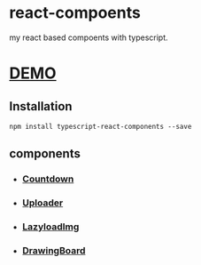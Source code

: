 # react-compoents

my react based compoents with typescript.

# [DEMO](https://xieqingtian.github.io/react-components/)

## Installation

```
npm install typescript-react-components --save
```

## components

- ### [Countdown](https://github.com/sundaypig/react-components/blob/master/src/components/Countdown/doc.md)
- ### [Uploader](https://github.com/sundaypig/react-components/blob/master/src/components/Uploader/doc.md)
- ### [LazyloadImg](https://github.com/sundaypig/react-components/blob/master/src/components/LazyloadImg/doc.md)
- ### [DrawingBoard](https://github.com/sundaypig/react-components/blob/master/src/components/DrawingBoard/doc.md)
